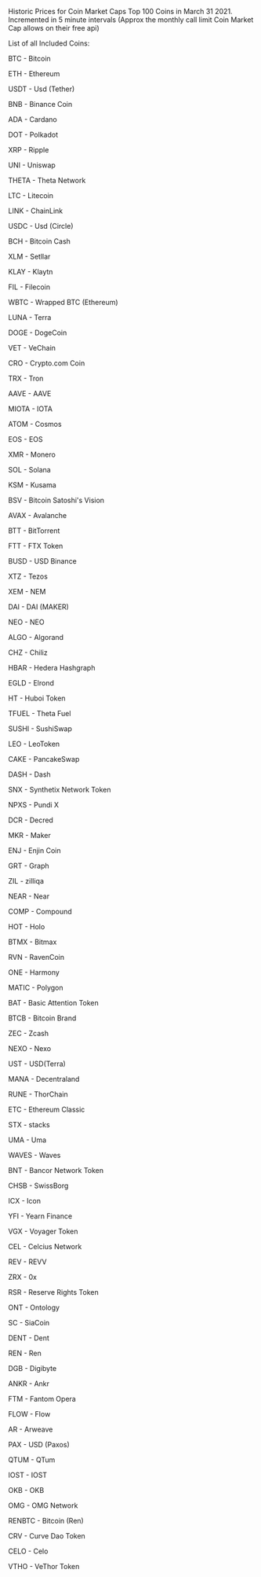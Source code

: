 Historic Prices for Coin Market Caps Top 100 Coins in March 31 2021.  Incremented in 5 minute intervals (Approx the monthly call limit Coin Market Cap allows on their free api)

List of all Included Coins: 

BTC - Bitcoin

ETH - Ethereum

USDT - Usd (Tether)

BNB - Binance Coin

ADA - Cardano

DOT - Polkadot

XRP - Ripple

UNI - Uniswap

THETA - Theta Network

LTC - Litecoin

LINK - ChainLink

USDC - Usd (Circle)

BCH - Bitcoin Cash

XLM - Setllar

KLAY - Klaytn

FIL - Filecoin

WBTC - Wrapped BTC (Ethereum)

LUNA - Terra

DOGE - DogeCoin

VET - VeChain

CRO - Crypto.com Coin

TRX - Tron

AAVE - AAVE

MIOTA - IOTA

ATOM - Cosmos

EOS - EOS

XMR - Monero

SOL - Solana

KSM - Kusama

BSV - Bitcoin Satoshi's Vision

AVAX - Avalanche

BTT - BitTorrent

FTT - FTX Token

BUSD - USD Binance

XTZ - Tezos

XEM - NEM

DAI - DAI (MAKER)

NEO - NEO

ALGO - Algorand

CHZ - Chiliz

HBAR - Hedera Hashgraph

EGLD - Elrond

HT - Huboi Token

TFUEL - Theta Fuel

SUSHI - SushiSwap

LEO - LeoToken

CAKE - PancakeSwap

DASH - Dash

SNX - Synthetix Network Token

NPXS - Pundi X

DCR - Decred

MKR - Maker

ENJ - Enjin Coin

GRT - Graph

ZIL - zilliqa

NEAR - Near

COMP - Compound

HOT - Holo

BTMX - Bitmax

RVN - RavenCoin

ONE - Harmony

MATIC - Polygon

BAT - Basic Attention Token

BTCB - Bitcoin Brand

ZEC - Zcash

NEXO - Nexo

UST - USD(Terra)

MANA - Decentraland

RUNE - ThorChain

ETC - Ethereum Classic

STX - stacks

UMA - Uma

WAVES - Waves

BNT - Bancor Network Token

CHSB - SwissBorg

ICX - Icon

YFI - Yearn Finance

VGX - Voyager Token

CEL - Celcius Network

REV - REVV

ZRX - 0x

RSR - Reserve Rights Token

ONT - Ontology

SC - SiaCoin

DENT - Dent

REN - Ren

DGB - Digibyte

ANKR - Ankr

FTM - Fantom Opera

FLOW - Flow

AR - Arweave

PAX - USD (Paxos)

QTUM - QTum

IOST - IOST

OKB - OKB

OMG - OMG Network

RENBTC - Bitcoin (Ren)

CRV - Curve Dao Token

CELO - Celo

VTHO - VeThor Token
